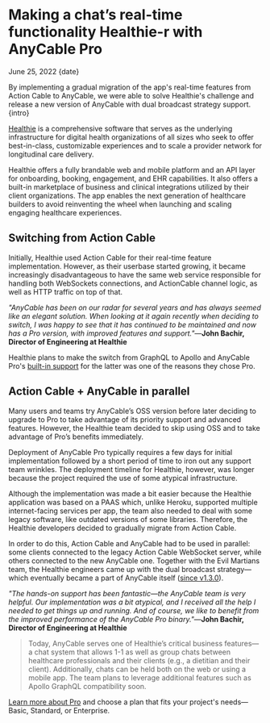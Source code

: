 # Making a chat’s real-time functionality Healthie-r with AnyCable Pro

June 25, 2022
{date}

By implementing a gradual migration of the app's real-time features from Action Cable to AnyCable, we were able to solve Healthie's challenge and release a new version of AnyCable with dual broadcast strategy support.
{intro}

<div class="divider"></div>

[Healthie][] is a comprehensive software that serves as the underlying infrastructure for digital health organizations of all sizes who seek to offer best-in-class, customizable experiences and to scale a provider network for longitudinal care delivery.

Healthie offers a fully brandable web and mobile platform and an API layer for onboarding, booking, engagement, and EHR capabilities. It also offers a built-in marketplace of business and clinical integrations utilized by their client organizations. The app enables the next generation of healthcare builders to avoid reinventing the wheel when launching and scaling engaging healthcare experiences.

## Switching from Action Cable

Initially, Healthie used Action Cable for their real-time feature implementation. However, as their userbase started growing, it became increasingly disadvantageous to have the same web service responsible for handling both WebSockets connections, and ActionCable channel logic, as well as HTTP traffic on top of that.

_"AnyCable has been on our radar for several years and has always seemed like an elegant solution. When looking at it again recently when deciding to switch, I was happy to see that it has continued to be maintained and now has a Pro version, with improved features and support."_—**John Bachir, Director of Engineering at Healthie**

Healthie plans to make the switch from GraphQL to Apollo and AnyCable Pro's [built-in support][anycable-apollo] for the latter was one of the reasons they chose Pro.

## Action Cable + AnyCable in parallel

Many users and teams try AnyCable’s OSS version before later deciding to upgrade to Pro to take advantage of its priority support and advanced features. However, the Healthie team decided to skip using OSS and to take advantage of Pro’s benefits immediately.

Deployment of AnyCable Pro typically requires a few days for initial implementation followed by a short period of time to iron out any support team wrinkles. The deployment timeline for Healthie, however, was longer because the project required the use of some atypical infrastructure.

Although the implementation was made a bit easier because the Healthie application was based on a PAAS which, unlike Heroku, supported multiple internet-facing services per app, the team also needed to deal with some legacy software, like outdated versions of some libraries. Therefore, the Healthie developers decided to gradually migrate from Action Cable.

In order to do this, Action Cable and AnyCable had to be used in parallel: some clients connected to the legacy Action Cable WebSocket server, while others connected to the new AnyCable one. Together with the Evil Martians team, the Healthie engineers came up with the dual broadcast strategy—which eventually became a part of AnyCable itself ([since v1.3.0](https://github.com/anycable/anycable-rails/releases/tag/v1.3.0)).

_"The hands-on support has been fantastic—the AnyCable team is very helpful. Our implementation was a bit atypical, and I received all the help I needed to get things up and running. And of course, we like to benefit from the improved performance of the AnyCable Pro binary."_—**John Bachir, Director of Engineering at Healthie**

> Today, AnyCable serves one of Healthie’s critical business features—a chat system that allows 1-1 as well as group chats between healthcare professionals and their clients (e.g., a dietitian and their client). Additionally, chats can be held both on the web or using a mobile app. The team plans to leverage additional features such as Apollo GraphQL compatibility soon.

[Learn more about Pro](/#pro) and choose a plan that fits your project's needs—Basic, Standard, or Enterprise.

[Healthie]: https://www.gethealthie.com
[Evil Martians]: https://evilmartians.com
[anycable-apollo]: https://docs.anycable.io/anycable-go/apollo
